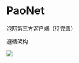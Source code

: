 # PaoNet
泡网第三方客户端（待完善）

遵循架构

![](http://upload-images.jianshu.io/upload_images/3722695-fe58ac2b03c7377b.png?imageMogr2/auto-orient/strip%7CimageView2/2/w/1240)
 
